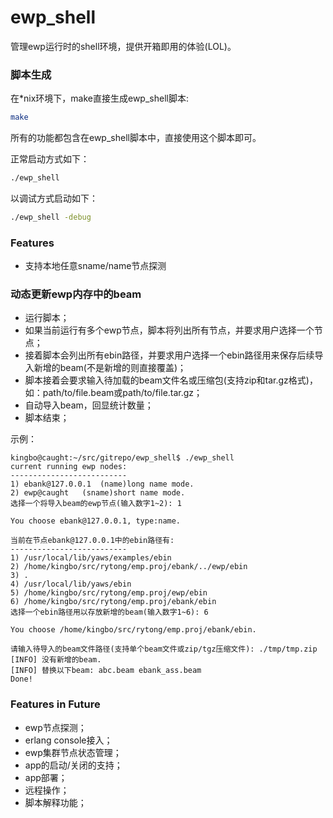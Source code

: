 ewp_shell
=========
管理ewp运行时的shell环境，提供开箱即用的体验(LOL)。

### 脚本生成 ###
在*nix环境下，make直接生成ewp_shell脚本:
```sh
make
```
所有的功能都包含在ewp_shell脚本中，直接使用这个脚本即可。

正常启动方式如下：
```sh
./ewp_shell
```
以调试方式启动如下：
```sh
./ewp_shell -debug
```

### Features ###
* 支持本地任意sname/name节点探测

### 动态更新ewp内存中的beam ###
* 运行脚本；
* 如果当前运行有多个ewp节点，脚本将列出所有节点，并要求用户选择一个节点；
* 接着脚本会列出所有ebin路径，并要求用户选择一个ebin路径用来保存后续导入新增的beam(不是新增的则直接覆盖)；
* 脚本接着会要求输入待加载的beam文件名或压缩包(支持zip和tar.gz格式)，如：path/to/file.beam或path/to/file.tar.gz；
* 自动导入beam，回显统计数量；
* 脚本结束；

示例：
```
kingbo@caught:~/src/gitrepo/ewp_shell$ ./ewp_shell 
current running ewp nodes:
--------------------------
1) ebank@127.0.0.1 	(name)long name mode.
2) ewp@caught 	(sname)short name mode.
选择一个将导入beam的ewp节点(输入数字1~2): 1

You choose ebank@127.0.0.1, type:name.

当前在节点ebank@127.0.0.1中的ebin路径有:
--------------------------
1) /usr/local/lib/yaws/examples/ebin
2) /home/kingbo/src/rytong/emp.proj/ebank/../ewp/ebin
3) .
4) /usr/local/lib/yaws/ebin
5) /home/kingbo/src/rytong/emp.proj/ewp/ebin
6) /home/kingbo/src/rytong/emp.proj/ebank/ebin
选择一个ebin路径用以存放新增的beam(输入数字1~6): 6

You choose /home/kingbo/src/rytong/emp.proj/ebank/ebin.

请输入待导入的beam文件路径(支持单个beam文件或zip/tgz压缩文件): ./tmp/tmp.zip 
[INFO] 没有新增的beam.
[INFO] 替换以下beam: abc.beam ebank_ass.beam
Done!
```

### Features in Future ###
* ewp节点探测；
* erlang console接入；
* ewp集群节点状态管理；
* app的启动/关闭的支持；
* app部署；
* 远程操作；
* 脚本解释功能；
